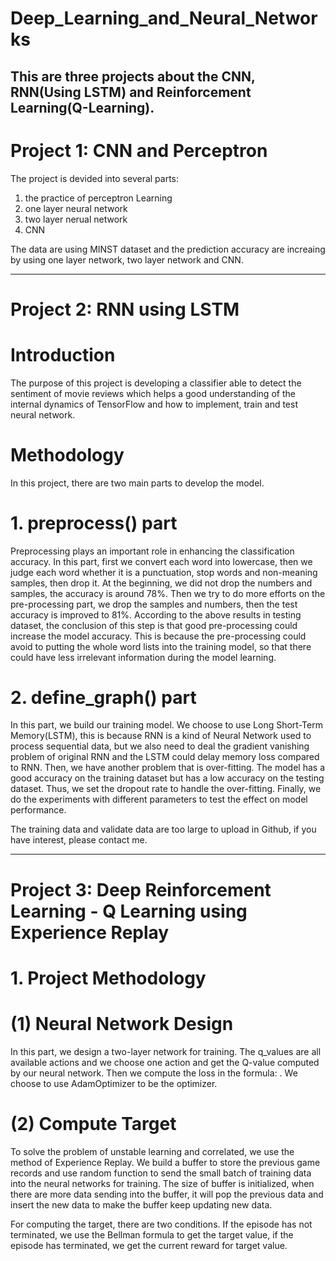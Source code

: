 # Deep_Learning_and_Neural_Networks
This are three projects about the CNN, RNN(Using LSTM) and Reinforcement Learning(Q-Learning).
---
# Project 1: CNN and Perceptron
The project is devided into several parts: 
1. the practice of perceptron Learning
2. one layer neural network
3. two layer nerual network
4. CNN

The data are using MINST dataset and the prediction accuracy are increaing by using one layer network, two layer network and CNN.

---
# Project 2: RNN using LSTM
# Introduction
The purpose of this project is developing a classifier able to detect the sentiment of movie reviews which helps a good understanding of the internal dynamics of TensorFlow and how to implement, train and test neural network.

# Methodology
In this project, there are two main parts to develop the model. 

# 1. preprocess() part
Preprocessing plays an important role in enhancing the classification accuracy. In this part, first we convert each word into lowercase, then we judge each word whether it is a punctuation, stop words and non-meaning samples, then drop it. At the beginning, we did not drop the numbers and samples, the accuracy is around 78%. Then we try to do more efforts on the pre-processing part, we drop the samples and numbers, then the test accuracy is improved to 81%. According to the above results in testing dataset, the conclusion of this step is that good pre-processing could increase the model accuracy. This is because the pre-processing could avoid to putting the whole word lists into the training model, so that there could have less irrelevant information during the model learning. 

# 2. define_graph() part
In this part, we build our training model. We choose to use Long Short-Term Memory(LSTM), this is because RNN is a kind of Neural Network used to process sequential data, but we also need to deal the gradient vanishing problem of original RNN and the LSTM could delay memory loss compared to RNN. Then, we have another problem that is over-fitting. The model has a good accuracy on the training dataset but has a low accuracy on the testing dataset. Thus, we set the dropout rate to handle the over-fitting. Finally, we do the experiments with different parameters to test the effect on model performance.

The training data and validate data are too large to upload in Github, if you have interest, please contact me.

---
# Project 3: Deep Reinforcement Learning - Q Learning using Experience Replay

# 1. Project Methodology
# (1) Neural Network Design
In this part, we design a two-layer network for training. The q_values are all available actions and we choose one action and get the Q-value computed by our neural network. Then we compute the loss in the formula: . We choose to use AdamOptimizer to be the optimizer.

# (2) Compute Target
To solve the problem of unstable learning and correlated, we use the method of Experience Replay. We build a buffer to store the previous game records and use random function to send the small
batch of training data into the neural networks for training. The size of buffer is initialized, when there are more data sending into the buffer, it will pop the previous data and insert the new data to make the buffer keep updating new data.

For computing the target, there are two conditions. If the episode has not terminated, we use the Bellman formula to get the target value, if the episode has terminated, we get the current reward for target value.

